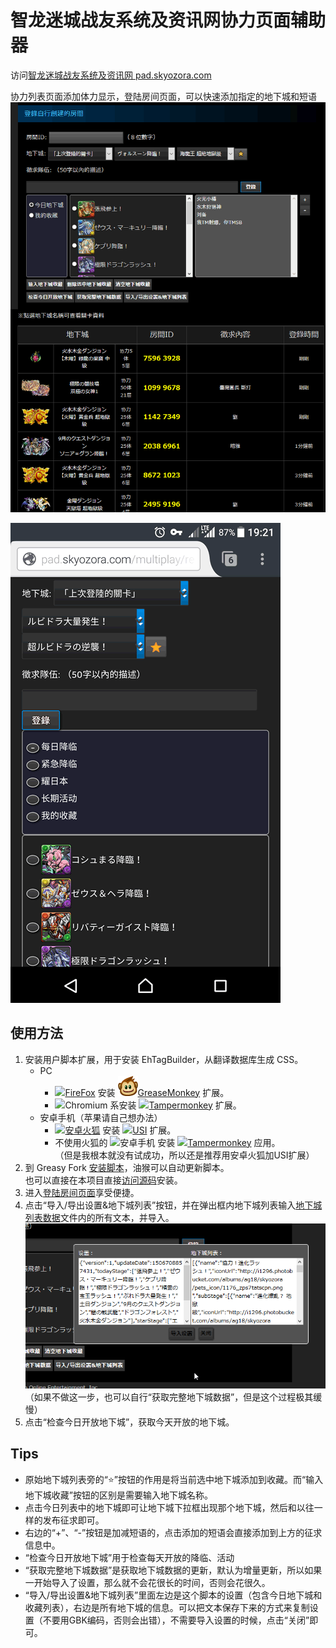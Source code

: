 # 智龙迷城战友系统及资讯网协力页面辅助器
访问[智龙迷城战友系统及资讯网 pad.skyozora.com](http://pad.skyozora.com/)

协力列表页面添加体力显示，登陆房间页面，可以快速添加指定的地下城和短语  
![预览图](https://raw.githubusercontent.com/Mapaler/pad.skyozora.com-Multiplay-Helper/master/images/preview.png)

![手机预览图](https://raw.githubusercontent.com/Mapaler/pad.skyozora.com-Multiplay-Helper/master/images/preview-android.png)

## 使用方法
1. 安装用户脚本扩展，用于安装 EhTagBuilder，从翻译数据库生成 CSS。
   * PC
     * [![](https://www.mozilla.org/media/img/firefox/favicon.dc6635050bf5.ico)FireFox](http://www.firefox.com) 安装 [![](https://github.com/greasemonkey/greasemonkey/raw/master/skin/icon32.png)GreaseMonkey](https://addons.mozilla.org/firefox/addon/greasemonkey/) 扩展。
     * ![](http://www.chromium.org/_/rsrc/1438879449147/config/customLogo.gif)Chromium 系安装 [![](https://addons.cdn.mozilla.net/user-media/addon_icons/683/683490-64.png?modified=1463757971)Tampermonkey](https://chrome.google.com/webstore/detail/tampermonkey/dhdgffkkebhmkfjojejmpbldmpobfkfo?hl=zh-CN) 扩展。
   * 安卓手机（苹果请自己想办法）
     * [![](https://www.mozilla.org/media/img/firefox/favicon.dc6635050bf5.ico)安卓火狐](https://www.mozilla.org/zh-CN/firefox/android/) 安装 [![](https://addons.cdn.mozilla.net/user-media/addon_icons/597/597912-64.png?modified=1506370821)USI](https://addons.mozilla.org/zh-CN/android/addon/userunified-script-injector/) 扩展。
     * 不使用火狐的 ![](https://www.android.com/static/2016/img/logo-android-green_1x.png)安卓手机 安装 [![](https://lh3.ggpht.com/s4QefQLlT37lHeDcnxPkw66VMciHW0I2KPHaPRBkCzlYm8fBjimDoASWjU-HbjrfP9g=w48)Tampermonkey](https://play.google.com/store/apps/details?id=net.biniok.tampermonkey) 应用。  
     （但是我根本就没有试成功，所以还是推荐用安卓火狐加USI扩展）
2. 到 Greasy Fork [安装脚本](https://greasyfork.org/scripts/33628)，油猴可以自动更新脚本。  
   也可以直接在本项目直接[访问源码](https://github.com/Mapaler/pad.skyozora.com-Multiplay-Helper/raw/master/pad.skyozora.com-Multiplay-Helper.user.js)安装。
3. 进入[登陆房间页面](http://pad.skyozora.com/multiplay/register/)享受便捷。
4. 点击“导入/导出设置&地下城列表”按钮，并在弹出框内地下城列表输入[地下城列表数据](https://raw.githubusercontent.com/Mapaler/pad.skyozora.com-Multiplay-Helper/master/stage-list.json)文件内的所有文本，并导入。  
   ![导入设置](https://raw.githubusercontent.com/Mapaler/pad.skyozora.com-Multiplay-Helper/master/images/ioconfig.png)  
   （如果不做这一步，也可以自行“获取完整地下城数据”，但是这个过程极其缓慢）  
5. 点击“检查今日开放地下城”，获取今天开放的地下城。

## Tips
* 原始地下城列表旁的“⭐️”按钮的作用是将当前选中地下城添加到收藏。而“输入地下城收藏”按钮的区别是需要输入地下城名称。
* 点击今日列表中的地下城即可让地下城下拉框出现那个地下城，然后和以往一样的发布征求即可。
* 右边的“+”、“-”按钮是加减短语的，点击添加的短语会直接添加到上方的征求信息中。
* “检查今日开放地下城”用于检查每天开放的降临、活动
* “获取完整地下城数据”是获取地下城数据的更新，默认为增量更新，所以如果一开始导入了设置，那么就不会花很长的时间，否则会花很久。
* “导入/导出设置&地下城列表”里面左边是这个脚本的设置（包含今日地下城和收藏列表），右边是所有地下城的信息。可以把文本保存下来的方式来复制设置（不要用GBK编码，否则会出错），不需要导入设置的时候，点击“关闭”即可。